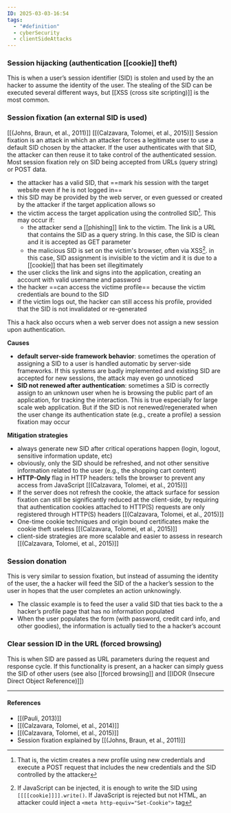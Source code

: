 ```yaml
---
ID: 2025-03-03-16:54
tags:
  - "#definition"
  - cyberSecurity
  - clientSideAttacks
---
```

### Session hijacking (authentication [[cookie]] theft)

This is when a user’s session identifier (SID) is stolen and used by the an hacker to assume the identity of the user. The stealing of the SID can be executed several different ways, but [[XSS (cross site scripting)]] is the most common.

### Session fixation (an external SID is used)

[[(Johns, Braun, et al., 2011)]] [[(Calzavara, Tolomei, et al., 2015)]]
Session fixation is an attack in which an attacker forces a legitimate user to use a default SID chosen by the attacker. If the user authenticates with that SID, the attacker can then reuse it to take control of the authenticated session. Most session fixation rely on SID being accepted from URLs (query string) or POST data.
- the attacker has a valid SID, that ==mark his session with the target website even if he is not logged in==
- this SID may be provided by the web server, or even guessed or created by the attacker if the target application allows so
- the victim access the target application using the controlled SID[^1]. This may occur if:
	- the attacker send a [[phishing]] link to the victim. The link is a URL that contains the SID as a query string. In this case, the SID is clean and it is accepted as GET parameter
	- the malicious SID is set on the victim's browser, often via XSS[^2]. in this case, SID assignment is invisible to the victim and it is due to a [[cookie]] that has been set illegitimately
- the user clicks the link and signs into the application, creating an account with valid username and password
- the hacker ==can access the victime profile== because the victim credentials are bound to the SID
- if the victim logs out, the hacker can still access his profile, provided that the SID is not invalidated or re-generated

This a hack also occurs when a web server does not assign a new session upon authentication.

**Causes**
- **default server-side framework behavior**: sometimes the operation of assigning a SID to a user is handled automatic by server-side frameworks. If this systems are badly implemented and existing SID are accepted for new sessions, the attack may even go unnoticed
- **SID not renewed after authentication**: sometimes a SID is correctly assign to an unknown user when he is browsing the public part of an application, for tracking the interaction. This is true especially for large scale web application. But if the SID is not renewed/regenerated when the user change its authentication state (e.g., create a profile) a session fixation may occur

**Mitigation strategies**
- always generate new SID after critical operations happen (login, logout, sensitive information update, etc)
- obviously, only the SID should be refreshed, and not other sensitive information related to the user (e.g., the shopping cart content)
- **HTTP-Only** flag in HTTP headers: tells the browser to prevent any access from JavaScript  [[(Calzavara, Tolomei, et al., 2015)]]
-  If the server does not refresh the cookie, the attack surface for session fixation can still be significantly reduced at the client-side, by requiring that authentication cookies attached to HTTP(S) requests are only registered through HTTP(S) headers [[(Calzavara, Tolomei, et al., 2015)]]
- One-time cookie techniques and origin bound certificates make the cookie theft useless [[(Calzavara, Tolomei, et al., 2015)]]
- client-side strategies are more scalable and easier to assess in research [[(Calzavara, Tolomei, et al., 2015)]]

### Session donation

This is very similar to session fixation, but instead of assuming the identity of the user, the a hacker will feed the SID of the a hacker’s session to the user in hopes that the user completes an action unknowingly.
- The classic example is to feed the user a valid SID that ties back to the a hacker’s profile page that has no information populated
- When the user populates the form (with password, credit card info, and other goodies), the information is actually tied to the a hacker’s account

### Clear session ID in the URL (forced browsing)

This is when SID are passed as URL parameters during the request and response cycle. If this functionality is present, an a hacker can simply guess the SID of other users (see also [[forced browsing]] and [[IDOR (Insecure Direct Object Reference)]])

---
#### References
- [[(Pauli, 2013)]]
- [[(Calzavara, Tolomei, et al., 2014)]]
- [[(Calzavara, Tolomei, et al., 2015)]]
- Session fixation explained by [[(Johns, Braun, et al., 2011)]]

[^1]: That is, the victim creates a new profile using new credentials and execute a POST request that includes the new credentials and the SID controlled by the attacker

[^2]: If JavaScript can be injected, it is enough to write the SID using `[[[[cookie]]]].write()`. If JavaScript is rejected but not HTML, an attacker could inject a `<meta http-equiv="Set-Cookie">` tag
